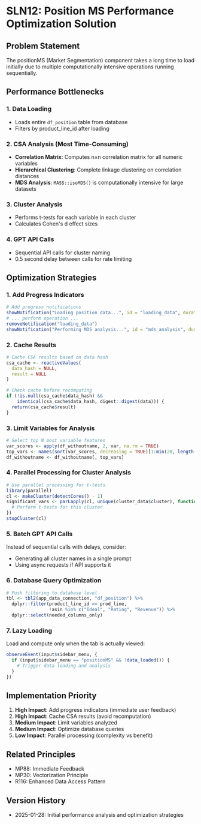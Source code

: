 # SLN12: Position MS Performance Optimization Solution

## Problem Statement
The positionMS (Market Segmentation) component takes a long time to load initially due to multiple computationally intensive operations running sequentially.

## Performance Bottlenecks

### 1. Data Loading
- Loads entire `df_position` table from database
- Filters by product_line_id after loading

### 2. CSA Analysis (Most Time-Consuming)
- **Correlation Matrix**: Computes n×n correlation matrix for all numeric variables
- **Hierarchical Clustering**: Complete linkage clustering on correlation distances
- **MDS Analysis**: `MASS::isoMDS()` is computationally intensive for large datasets

### 3. Cluster Analysis
- Performs t-tests for each variable in each cluster
- Calculates Cohen's d effect sizes

### 4. GPT API Calls
- Sequential API calls for cluster naming
- 0.5 second delay between calls for rate limiting

## Optimization Strategies

### 1. Add Progress Indicators
```r
# Add progress notifications
showNotification("Loading position data...", id = "loading_data", duration = NULL)
# ... perform operation ...
removeNotification("loading_data")
showNotification("Performing MDS analysis...", id = "mds_analysis", duration = NULL)
```

### 2. Cache Results
```r
# Cache CSA results based on data hash
csa_cache <- reactiveValues(
  data_hash = NULL,
  result = NULL
)

# Check cache before recomputing
if (!is.null(csa_cache$data_hash) && 
    identical(csa_cache$data_hash, digest::digest(data))) {
  return(csa_cache$result)
}
```

### 3. Limit Variables for Analysis
```r
# Select top N most variable features
var_scores <- apply(df_withoutname, 2, var, na.rm = TRUE)
top_vars <- names(sort(var_scores, decreasing = TRUE)[1:min(20, length(var_scores))])
df_withoutname <- df_withoutname[, top_vars]
```

### 4. Parallel Processing for Cluster Analysis
```r
# Use parallel processing for t-tests
library(parallel)
cl <- makeCluster(detectCores() - 1)
significant_vars <- parLapply(cl, unique(cluster_data$cluster), function(cluster_id) {
  # Perform t-tests for this cluster
})
stopCluster(cl)
```

### 5. Batch GPT API Calls
Instead of sequential calls with delays, consider:
- Generating all cluster names in a single prompt
- Using async requests if API supports it

### 6. Database Query Optimization
```r
# Push filtering to database level
tbl <- tbl2(app_data_connection, "df_position") %>%
  dplyr::filter(product_line_id == prod_line,
                !asin %in% c("Ideal", "Rating", "Revenue")) %>%
  dplyr::select(needed_columns_only)
```

### 7. Lazy Loading
Load and compute only when the tab is actually viewed:
```r
observeEvent(input$sidebar_menu, {
  if (input$sidebar_menu == "positionMS" && !data_loaded()) {
    # Trigger data loading and analysis
  }
})
```

## Implementation Priority
1. **High Impact**: Add progress indicators (immediate user feedback)
2. **High Impact**: Cache CSA results (avoid recomputation)
3. **Medium Impact**: Limit variables analyzed
4. **Medium Impact**: Optimize database queries
5. **Low Impact**: Parallel processing (complexity vs benefit)

## Related Principles
- MP88: Immediate Feedback
- MP30: Vectorization Principle
- R116: Enhanced Data Access Pattern

## Version History
- 2025-01-28: Initial performance analysis and optimization strategies